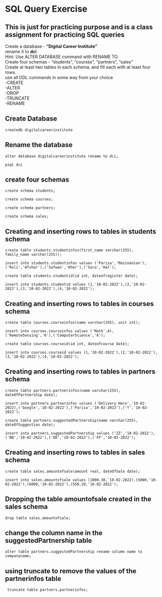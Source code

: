 # SQL Query Exercise

## This is just for practicing purpose and is a class assignment for practicing SQL queries
Create a database - **“Digital Career Institute”**  
rename it to **dci**  
Hint: Use ALTER DATABASE command with RENAME TO.  
Create  four schemas  - “students”, “courses”, “partners”,  “sales”  
Create at least two tables in each schema, and fill each with at least four rows.  
use all DDL commands in some way from your choice  
-CREATE  
-ALTER  
-DROP  
-TRUNCATE  
-RENAME

## Create Database

`createdb digitalcareerinstitute`
## Rename the database
`alter database digitalcareerinstitute rename to dci;`

`psql dci`

## create four schemas

`create schema students;`

`create schema courses;`

`create schema partners;`

`create schema sales;`

## Creating and inserting rows to tables in students schema
`create table students.studentinfos(first_name varchar(255), family_name varchar(255));`

`insert into students.studentinfos values ('Parisa','Mazinanian'),('Ruli','Afshar'),('Safwan','Kher'),('Sara','Hal');`

`create table students.studentid(id int, dateofregister date);`

`insert into students.studentid values (1,'10-02-2022'),(2,'10-02-2022'),(3,'10-02-2022'),(4,'10-02-2022');`

## Creating and inserting rows to tables in courses schema

`create table courses.courseinfos(name varchar(255), unit int);`

`insert into courses.courseinfos values ('Math',4),('RemoteSensing','6'),('ComputerScience','6');`

`create table courses.courseid(id int, dateofcourse date);`

`insert into courses.courseid values (1,'10-02-2022'),(2,'10-02-2022'),(3,'10-02-2022'),(4,'10-02-2022');`

## Creating and inserting rows to tables in partners schema

`create table partners.partnerinfos(name varchar(255), dateOfPartnership date);`

`insert into partners.partnerinfos values ('Delivery Hero','10-02-2022),('Google','10-02-2022'),('Parisa','10-02-2022'),('Y','10-02-2022');`


`create table partners.suggestedPartnership(name varchar(255), dateOfSuggestion date);`

`insert into partners.suggestedPartnership values ('ZZ','10-02-2022'),('BB','10-02-2022'),('DD','10-02-2022'),('FF','10-02-2022');`

## Creating and inserting rows to tables in sales schema

`create table sales.amountofsale(amount real, dateOfSale date);`

`insert into sales.amountofsale values (1000.30,'10-02-2022),(5000,'10-02-2022'),(6000,'10-02-2022'),(550.20,'10-02-2022');`


## Dropping the table amountofsale created in the sales schema

`drop table sales.amountofsale;`

## change the column name in the suggestedPartnership table

`alter table partners.suggestedPartnership rename column name to companyname;`

## using truncate to remove the values of the partnerinfos table


` truncate table partners.partnerinfos;`
